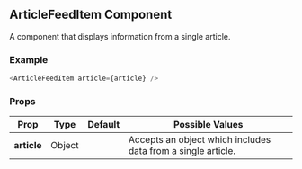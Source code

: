 ## ArticleFeedItem Component
A component that displays information from a single article.

### Example

```js
<ArticleFeedItem article={article} />
```

### Props

| Prop          | Type     | Default     | Possible Values
| ------------- | -------- | ----------- | ---------------------------------------------
| **article**    | Object   |             | Accepts an object which includes data from a single article.
